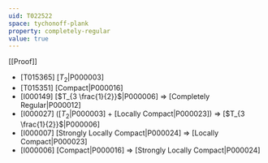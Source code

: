```yaml
---
uid: T022522
space: tychonoff-plank
property: completely-regular
value: true
---
```

[[Proof]]

* [T015365] [$T_2$|P000003]
* [T015351] [Compact|P000016]
* [I000149] [$T_{3 \frac{1}{2}}$|P000006] => [Completely Regular|P000012]
* [I000027] ([$T_2$|P000003] + [Locally Compact|P000023]) => [$T_{3 \frac{1}{2}}$|P000006]
* [I000007] [Strongly Locally Compact|P000024] => [Locally Compact|P000023]
* [I000006] [Compact|P000016] => [Strongly Locally Compact|P000024]

